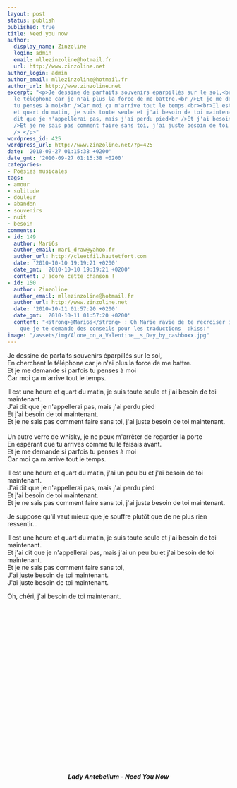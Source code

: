 ```yaml
---
layout: post
status: publish
published: true
title: Need you now
author:
  display_name: Zinzoline
  login: admin
  email: mllezinzoline@hotmail.fr
  url: http://www.zinzoline.net
author_login: admin
author_email: mllezinzoline@hotmail.fr
author_url: http://www.zinzoline.net
excerpt: "<p>Je dessine de parfaits souvenirs éparpillés sur le sol,<br />En cherchant
  le téléphone car je n'ai plus la force de me battre.<br />Et je me demande si parfois
  tu penses à moi<br />Car moi ça m'arrive tout le temps.<br><br>Il est une heure
  et quart du matin, je suis toute seule et j'ai besoin de toi maintenant.<br />J'ai
  dit que je n'appellerai pas, mais j'ai perdu pied<br />Et j'ai besoin de toi maintenant.<br
  />Et je ne sais pas comment faire sans toi, j'ai juste besoin de toi maintenant.<br
  /> </p>"
wordpress_id: 425
wordpress_url: http://www.zinzoline.net/?p=425
date: '2010-09-27 01:15:38 +0200'
date_gmt: '2010-09-27 01:15:38 +0200'
categories:
- Poésies musicales
tags:
- amour
- solitude
- douleur
- abandon
- souvenirs
- nuit
- besoin
comments:
- id: 149
  author: Mari6s
  author_email: mari_draw@yahoo.fr
  author_url: http://cleetfil.hautetfort.com
  date: '2010-10-10 19:19:21 +0200'
  date_gmt: '2010-10-10 19:19:21 +0200'
  content: J'adore cette chanson !
- id: 150
  author: Zinzoline
  author_email: mllezinzoline@hotmail.fr
  author_url: http://www.zinzoline.net
  date: '2010-10-11 01:57:20 +0200'
  date_gmt: '2010-10-11 01:57:20 +0200'
  content: "<strong>@Mari6s</strong> : Oh Marie ravie de te recroiser ici ! Faudra
    que je te demande des conseils pour les traductions  :kiss:"
image: "/assets/img/Alone_on_a_Valentine__s_Day_by_cashboxx.jpg"
---
```

<p>Je dessine de parfaits souvenirs éparpillés sur le sol,<br />En cherchant le téléphone car je n'ai plus la force de me battre.<br />Et je me demande si parfois tu penses à moi<br />Car moi ça m'arrive tout le temps.</p>
<p>Il est une heure et quart du matin, je suis toute seule et j'ai besoin de toi maintenant.<br />J'ai dit que je n'appellerai pas, mais j'ai perdu pied<br />Et j'ai besoin de toi maintenant.<br />Et je ne sais pas comment faire sans toi, j'ai juste besoin de toi maintenant.<br /> <a id="more"></a><a id="more-425"></a><br /> Un autre verre de whisky, je ne peux m'arrêter de regarder la porte<br />En espérant que tu arrives comme tu le faisais avant.<br />Et je me demande si parfois tu penses à moi<br /> Car moi ça m'arrive tout le temps.</p>
<p> Il est une heure et quart du matin, j'ai un peu bu et j'ai besoin de toi maintenant.<br /> J'ai dit que je n'appellerai pas, mais j'ai perdu pied<br />Et j'ai besoin de toi maintenant.<br /> Et je ne sais pas comment faire sans toi, j'ai juste besoin de toi maintenant.</p>
<p> Je suppose qu'il vaut mieux que je souffre plutôt que de ne plus rien ressentir...</p>
<p>Il est une heure et quart du matin, je suis toute seule et j'ai besoin de toi maintenant.<br /> Et j'ai dit que je n'appellerai pas, mais j'ai un peu bu et j'ai besoin de toi maintenant.<br /> Et je ne sais pas comment faire sans toi,<br /> J'ai juste besoin de toi maintenant.<br /> J'ai juste besoin de toi maintenant.</p>
<p>Oh, chéri, j'ai besoin de toi maintenant.</p>
<div style="text-align: center;"><object width="445" height="364" classid="clsid:d27cdb6e-ae6d-11cf-96b8-444553540000" codebase="http://download.macromedia.com/pub/shockwave/cabs/flash/swflash.cab#version=6,0,40,0"><param name="allowFullScreen" value="true" /><param name="allowscriptaccess" value="always" /><param name="src" value="http://www.youtube.com/v/yrg_gzT1RVc?fs=1&amp;hl=fr_FR&amp;rel=0&amp;color1=0xcc2550&amp;color2=0xe87a9f&amp;border=1" /><param name="allowfullscreen" value="true" /><embed width="445" height="364" type="application/x-shockwave-flash" src="http://www.youtube.com/v/yrg_gzT1RVc?fs=1&amp;hl=fr_FR&amp;rel=0&amp;color1=0xcc2550&amp;color2=0xe87a9f&amp;border=1" allowFullScreen="true" allowscriptaccess="always" allowfullscreen="true" /></object></div>
<div style="text-align: center;">
<p><strong><em>Lady Antebellum - Need You Now</em></strong></p>
</div>
